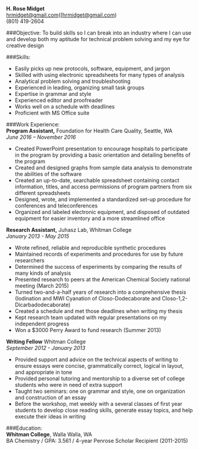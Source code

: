 **H. Rose Midget**  
hrmidget@gmail.com([hrmidget@gmail.com)  
(801) 419-2604

###Objective: 
To build skills so I can break into an industry where I can use and develop both my aptitude for technical problem solving and my eye for creative design   

###Skills: 
*   Easily picks up new protocols, software, equipment, and jargon  
*   Skilled with using electronic spreadsheets for many types of analysis
*   Analytical problem solving and troubleshooting
*   Experienced in leading, organizing small task groups
*   Expertise in grammar and style
*   Experienced editor and proofreader
*   Works well on a schedule with deadlines
*   Proficient with MS Office suite  

###Work Experience:  
**Program Assistant,** Foundation for Health Care Quality, Seattle, WA  
*June 2016 – November 2016*

*   Created PowerPoint presentation to encourage hospitals to participate in the program by providing a basic orientation and detailing benefits of the program
*   Created and designed graphs from sample data analysis to demonstrate the abilities of the software
*   Created an up-to-date, searchable spreadsheet containing contact information, titles, and access permissions of program partners from six different spreadsheets
*   Designed, wrote, and implemented a standardized set-up procedure for conferences and teleconferences
*   Organized and labeled electronic equipment, and disposed of outdated equipment for easier inventory and a more streamlined office

**Research Assistant,** Juhasz Lab, Whitman College  
*January 2013 - May 2015*  
 
*   Wrote refined, reliable and reproducible synthetic procedures
*   Maintained records of experiments and procedures for use by future researchers
*   Determined the success of experiments by comparing the results of many kinds of analysis
*   Presented research to peers at the American Chemical Society national meeting (March 2015)
*   Turned two-and-a-half years of research into a comprehensive thesis (Iodination and MWI Cyanation of Closo-Dodecaborate and Closo-1,2-Dicarbadodecaborate)
*   Created a schedule and met those deadlines when writing my thesis
*   Kept research team updated with regular presentations on my independent progress
*   Won a $3000 Perry Award to fund research (Summer 2013)


**Writing Fellow** Whitman College  
*September 2012 - January 2013*  

*   Provided support and advice on the technical aspects of writing to ensure essays were concise, grammatically correct, logical in layout, and appropriate in tone
*   Provided personal tutoring and mentorship to a diverse set of college students who were in need of extra support
*   Taught two seminars: one on grammar and style, one on organization and construction of an essay
*   Before the workshop, met weekly with a several classes of first year students to develop close reading skills, generate essay topics, and help execute their ideas in writing

###Education:  
**Whitman College**, Walla Walla, WA  
BA Chemistry / GPA: 3.561 / 4-year Penrose Scholar Recipient (2011-2015)

